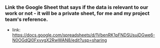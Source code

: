 ### Link the Google Sheet that says if the data is relevant to our work or not - it will be a private sheet, for me and my project team's reference. 
- link: https://docs.google.com/spreadsheets/d/1VbenRK1pFNDSUsujDGwe6-N0OGdQl0FxvvgX2RwWAN8/edit?usp=sharing 
  